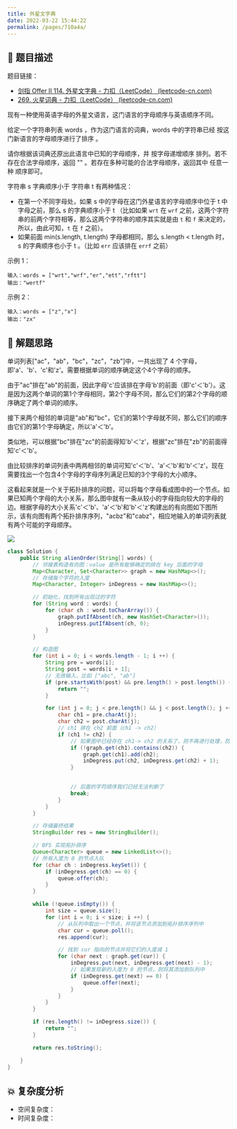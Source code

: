 ```yaml
---
title: 外星文字典
date: 2022-03-22 15:44:22
permalink: /pages/710a4a/
---
```

## 📃 题目描述

题目链接：

- [剑指 Offer II 114. 外星文字典 - 力扣（LeetCode） (leetcode-cn.com)](https://leetcode-cn.com/problems/Jf1JuT/)
- [269. 火星词典 - 力扣（LeetCode） (leetcode-cn.com)](https://leetcode-cn.com/problems/alien-dictionary/)

现有一种使用英语字母的外星文语言，这门语言的字母顺序与英语顺序不同。

给定一个字符串列表 words ，作为这门语言的词典，words 中的字符串已经 按这门新语言的字母顺序进行了排序 。

请你根据该词典还原出此语言中已知的字母顺序，并 按字母递增顺序 排列。若不存在合法字母顺序，返回 "" 。若存在多种可能的合法字母顺序，返回其中 任意一种 顺序即可。

字符串 s 字典顺序小于 字符串 t 有两种情况：

- 在第一个不同字母处，如果 s 中的字母在这门外星语言的字母顺序中位于 t 中字母之前，那么 s 的字典顺序小于 t （比如如果 `wrt` 在 `wrf` 之前，这两个字符串的前两个字符相等，那么这两个字符串的顺序其实就是由 `t` 和 `f` 来决定的，所以，由此可知，`t` 在 `f` 之前）。
- 如果前面 min(s.length, t.length) 字母都相同，那么 s.length < t.length 时，s 的字典顺序也小于 t 。（比如 `err` 应该排在 `errf` 之前）


示例 1：

```
输入：words = ["wrt","wrf","er","ett","rftt"]
输出："wertf"
```

示例 2：

```
输入：words = ["z","x"]
输出："zx"
```

## 🔔 解题思路

单词列表["ac"，"ab"，"bc"，"zc"，"zb"]中，一共出现了 4 个字母，即'a'、'b'、'c'和'z'。需要根据单词的顺序确定这个4个字母的顺序。

由于"ac"排在"ab"的前面，因此字母'c'应该排在字母'b'的前面（即'c'＜'b'）。这是因为这两个单词的第1个字母相同，第2个字母不同，那么它们的第2个字母的顺序确定了两个单词的顺序。

接下来两个相邻的单词是"ab"和"bc"，它们的第1个字母就不同，那么它们的顺序由它们的第1个字母确定，所以'a'＜'b'。

类似地，可以根据"bc"排在"zc"的前面得知'b'＜'z'，根据"zc"排在"zb"的前面得知'c'＜'b'。

由比较排序的单词列表中两两相邻的单词可知'c'＜'b'、'a'＜'b'和'b'＜'z'，现在需要找出一个包含4个字母的字母序列满足已知的3个字母的大小顺序。

这看起来就是一个关于拓扑排序的问题，可以将每个字母看成图中的一个节点。如果已知两个字母的大小关系，那么图中就有一条从较小的字母指向较大的字母的边。根据字母的大小关系'c'＜'b'、'a'＜'b'和'b'＜'z'构建出的有向图如下图所示，该有向图有两个拓扑排序序列，"acbz"和"cabz"，相应地输入的单词列表就有两个可能的字母顺序。

![](https://staticcdn1-5.umiwi.com/epms_ebook/82fd1aa56172c3531b91fa093042a84f.jpg?x-oss-process=image/resize,w_1707,m_lfit)


```java
class Solution {
    public String alienOrder(String[] words) {
        // 邻接表构造有向图：value 是所有能够确定的排在 key 后面的字母
        Map<Character, Set<Character>> graph = new HashMap<>();
        // 存储每个字符的入度
        Map<Character, Integer> inDegress = new HashMap<>(); 

        // 初始化，找到所有出现过的字符
        for (String word : words) {
            for (char ch : word.toCharArray()) {
                graph.putIfAbsent(ch, new HashSet<Character>());
                inDegress.putIfAbsent(ch, 0);
            }
        }

        // 构造图
        for (int i = 0; i < words.length - 1; i ++) {
            String pre = words[i];
            String post = words[i + 1];
            // 无效输入，比如 ["abc", "ab"]
            if (pre.startsWith(post) && pre.length() > post.length()) {
                return "";
            }

            for (int j = 0; j < pre.length() && j < post.length(); j ++) {
                char ch1 = pre.charAt(j);
                char ch2 = post.charAt(j);
                // ch1 排在 ch2 前面（ch1 -> ch2）
                if (ch1 != ch2) {
                    // 如果图中已经存在 ch1-> ch2 的关系了，则不再进行处理，防止入度统计错误
                    if (!graph.get(ch1).contains(ch2)) {
                        graph.get(ch1).add(ch2);
                        inDegress.put(ch2, inDegress.get(ch2) + 1);
                    }
                    

                    // 后面的字符顺序我们已经无法判断了
                    break;
                }
            }
        }

        // 存储最终结果
        StringBuilder res = new StringBuilder();

        // BFS 实现拓扑排序
        Queue<Character> queue = new LinkedList<>();
        // 所有入度为 0 的节点入队
        for (char ch : inDegress.keySet()) {
            if (inDegress.get(ch) == 0) {
                queue.offer(ch);
            }
        }

        while (!queue.isEmpty()) {
            int size = queue.size();
            for (int i = 0; i < size; i ++) {
                // 从队列中取出一个节点，并将该节点添加到拓扑排序序列中
                char cur = queue.poll();
                res.append(cur);

                // 找到 cur 指向的节点并将它们的入度减 1
                for (char next : graph.get(cur)) {
                    inDegress.put(next, inDegress.get(next) - 1);
                    // 如果发现新的入度为 0 的节点，则将其添加到队列中
                    if (inDegress.get(next) == 0) {
                        queue.offer(next);
                    }
                }
            }
        }

        if (res.length() != inDegress.size()) {
            return "";
        }

        return res.toString();

    }
}
```

## 💥 复杂度分析

- 空间复杂度：
- 时间复杂度：


